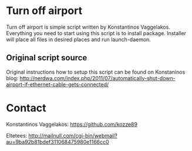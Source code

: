 Turn off airport
================

Turn off airport is simple script written by Konstantinos Vaggelakos.
Everything you need to start using this script is to install package.
Installer will place all files in desired places and run launch-daemon.

Original script source
----------------------

Original instructions how to setup this script can be found on Konstaninos
blog: http://nerdwa.com/index.php/2011/07/automatically-shut-down-airport-if-ethernet-cable-gets-connected/

Contact
=======
Konstantinos Vaggelakos:
https://github.com/kozze89

Eltetees:
http://mailnull.com/cgi-bin/webmail?au=9ba92b81bdef311068475980e1166cc0